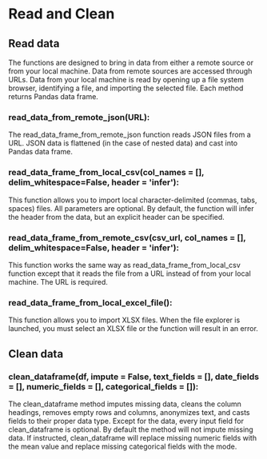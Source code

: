# Read and Clean

## Read data

The functions are designed to bring in data from either a remote source or from your local machine. Data from remote sources are accessed through URLs. Data from your local machine is read by opening up a file system browser, identifying a file, and importing the selected file. Each method returns  Pandas data frame.

### read_data_from_remote_json(URL):

The read_data_frame_from_remote_json function reads JSON files from a URL. JSON data is flattened (in the case of nested data) and cast into Pandas data frame.

### read_data_frame_from_local_csv(col_names = [], delim_whitespace=False, header = 'infer'):

This function allows you to import local character-delimited (commas, tabs, spaces) files. All parameters are optional. By default, the function will infer the header from the data, but an explicit header can be specified.

### read_data_frame_from_remote_csv(csv_url, col_names = [], delim_whitespace=False, header = 'infer'):

This function works the same way as read_data_frame_from_local_csv function except that it reads the file from a URL instead of from your local machine. The URL is required.

### read_data_frame_from_local_excel_file():

This function allows you to import XLSX files. When the file explorer is launched, you must select an XLSX file or the function will result in an error.

## Clean data

### clean_dataframe(df, impute = False, text_fields = [], date_fields = [], numeric_fields = [], categorical_fields = []):

The clean_dataframe method imputes missing data, cleans the column headings, removes empty rows and columns, anonymizes text, and casts fields to their proper data type. Except for the data, every input field for clean_dataframe is optional. By default the method will not impute missing data. If instructed, clean_dataframe will replace missing numeric fields with the mean value and replace missing categorical fields with the mode.